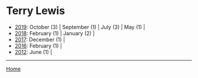 # Terry Lewis

  * [2019](./terry-lewis-2019.md): 
      October (3) | 
      September (1) | 
      July (3) | 
      May (1) | 
  * [2018](./terry-lewis-2018.md): 
      February (1) | 
      January (2) | 
  * [2017](./terry-lewis-2017.md): 
      December (1) | 
  * [2016](./terry-lewis-2016.md): 
      February (1) | 
  * [2012](./terry-lewis-2012.md): 
      June (1) | 

----

[Home](../)

